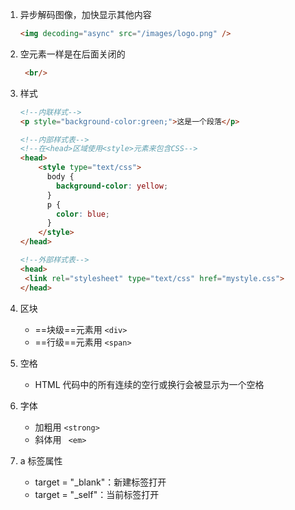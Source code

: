 1. 异步解码图像，加快显示其他内容

   ``` html
   <img decoding="async" src="/images/logo.png" />
   ```

2. 空元素一样是在后面关闭的

   ```html
    <br/>
   ```

3. 样式

   ```html
   <!--内联样式-->
   <p style="background-color:green;">这是一个段落</p>
   
   <!--内部样式表-->
   <!--在<head>区域使用<style>元素来包含CSS-->
   <head>
       <style type="text/css">
         body {
           background-color: yellow;
         }
         p {
           color: blue;
         }
       </style>
   </head>
   
   <!--外部样式表-->
   <head>
   	<link rel="stylesheet" type="text/css" href="mystyle.css">
   </head>
   ```

4. 区块

   * ==块级==元素用 `<div>`
   * ==行级==元素用 `<span>`

5. 空格

   * HTML 代码中的所有连续的空行或换行会被显示为一个空格

6. 字体

   * 加粗用 `<strong>`
   * 斜体用 ` <em>`

7. a 标签属性

   * target = "_blank"：新建标签打开
   * target = "_self"：当前标签打开





